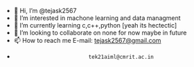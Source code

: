 - 👋 Hi, I’m @tejask2567
- 👀 I’m interested in machone learning and data managment
- 🌱 I’m currently learning c,c++,python [yeah its hectectic]
- 💞️ I’m looking to collaborate on none for now maybe in future
- 📫 How to reach me E-mail: tejask2567@gmail.com
-                             tek21aiml@cmrit.ac.in

<!---
tejask2567/tejask2567 is a ✨ special ✨ repository because its `README.md` (this file) appears on your GitHub profile.
You can click the Preview link to take a look at your changes.
--->
